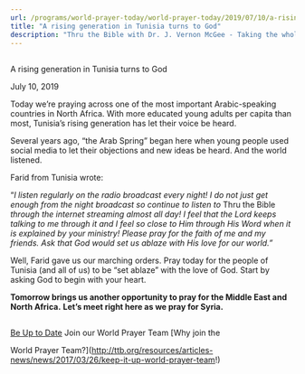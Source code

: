 ```yaml
---
url: /programs/world-prayer-today/world-prayer-today/2019/07/10/a-rising-generation-in-tunisia-turns-to-god
title: "A rising generation in Tunisia turns to God"
description: "Thru the Bible with Dr. J. Vernon McGee - Taking the whole Word to the whole world"
---
```







## 
 A rising generation in Tunisia turns to God


July 10, 2019




Today we’re praying across one of the most important Arabic-speaking countries in North Africa. With more educated young adults per capita than most, Tunisia’s rising generation has let their voice be heard. 


Several years ago, “the Arab Spring” began here when young people used social media to let their objections and new ideas be heard. And the world listened. 


Farid from Tunisia wrote: 


“*I listen regularly on the radio broadcast every night! I do not just get enough from the night broadcast so continue to listen to* Thru the Bible *through the internet streaming almost all day! I feel that the Lord keeps talking to me through it and I feel so close to Him through His Word when it is explained by your ministry! Please pray for the faith of me and my friends. Ask that God would set us ablaze with His love for our world.”*


Well, Farid gave us our marching orders. Pray today for the people of Tunisia (and all of us) to be “set ablaze” with the love of God. Start by asking God to begin with your heart. 


**Tomorrow brings us another opportunity to pray for the Middle East and North Africa.** **Let’s meet right here as we pray for Syria.**







## 




[Be Up to Date](http://feeds.feedburner.com/WorldPrayerToday "World Prayer Today RSS Feed")
Join our World Prayer Team
[Why join the  

World Prayer Team?](http://ttb.org/resources/articles-news/news/2017/03/26/keep-it-up-world-prayer-team!)




